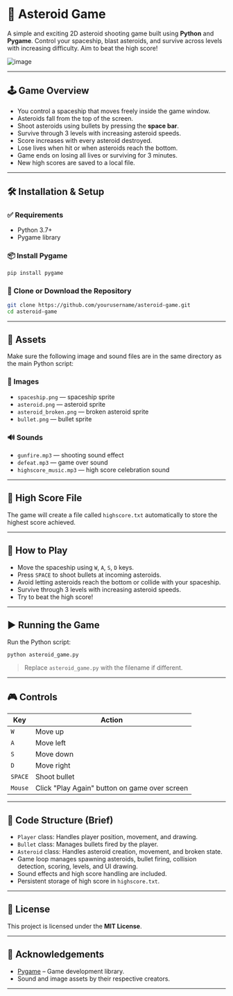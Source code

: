 # 🚀 Asteroid Game

A simple and exciting 2D asteroid shooting game built using **Python** and **Pygame**. Control your spaceship, blast asteroids, and survive across levels with increasing difficulty. Aim to beat the high score!


![image](https://github.com/user-attachments/assets/ab595101-e77f-412f-a6e2-a778585a229e)



---

## 🕹️ Game Overview

- You control a spaceship that moves freely inside the game window.
- Asteroids fall from the top of the screen.
- Shoot asteroids using bullets by pressing the **space bar**.
- Survive through 3 levels with increasing asteroid speeds.
- Score increases with every asteroid destroyed.
- Lose lives when hit or when asteroids reach the bottom.
- Game ends on losing all lives or surviving for 3 minutes.
- New high scores are saved to a local file.

---

## 🛠️ Installation & Setup

### ✅ Requirements

- Python 3.7+
- Pygame library

### 📦 Install Pygame

```bash
pip install pygame
```

### 📁 Clone or Download the Repository

```bash
git clone https://github.com/yourusername/asteroid-game.git
cd asteroid-game
```

---

## 📂 Assets

Make sure the following image and sound files are in the same directory as the main Python script:

### 🎨 Images

- `spaceship.png` — spaceship sprite  
- `asteroid.png` — asteroid sprite  
- `asteroid_broken.png` — broken asteroid sprite  
- `bullet.png` — bullet sprite  

### 🔊 Sounds

- `gunfire.mp3` — shooting sound effect  
- `defeat.mp3` — game over sound  
- `highscore_music.mp3` — high score celebration sound  

---

## 🧠 High Score File

The game will create a file called `highscore.txt` automatically to store the highest score achieved.

---

## 🎯 How to Play

- Move the spaceship using `W`, `A`, `S`, `D` keys.
- Press `SPACE` to shoot bullets at incoming asteroids.
- Avoid letting asteroids reach the bottom or collide with your spaceship.
- Survive through 3 levels with increasing asteroid speeds.
- Try to beat the high score!

---

## ▶️ Running the Game

Run the Python script:

```bash
python asteroid_game.py
```

> Replace `asteroid_game.py` with the filename if different.

---

## 🎮 Controls

| Key       | Action                              |
|-----------|-------------------------------------|
| `W`       | Move up                             |
| `A`       | Move left                           |
| `S`       | Move down                           |
| `D`       | Move right                          |
| `SPACE`   | Shoot bullet                         |
| `Mouse`   | Click "Play Again" button on game over screen |

---

## 🧱 Code Structure (Brief)

- `Player` class: Handles player position, movement, and drawing.
- `Bullet` class: Manages bullets fired by the player.
- `Asteroid` class: Handles asteroid creation, movement, and broken state.
- Game loop manages spawning asteroids, bullet firing, collision detection, scoring, levels, and UI drawing.
- Sound effects and high score handling are included.
- Persistent storage of high score in `highscore.txt`.

---

## 📜 License

This project is licensed under the **MIT License**.

---

## 🙏 Acknowledgements

- [Pygame](https://www.pygame.org/) – Game development library.
- Sound and image assets by their respective creators.

---

